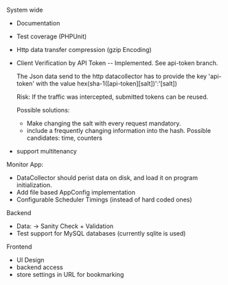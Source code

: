 System wide
  * Documentation
  * Test coverage (PHPUnit)
  * Http data transfer compression (gzip Encoding)
  * Client Verification by API Token -- Implemented. See api-token branch. 
  
    The Json data send to the http datacollector has to provide the key 'api-token' with the value hex(sha-1([api-token][salt])':'[salt])
    
    Risk: If the traffic was intercepted, submitted tokens can be reused.
    
    Possible solutions: 
      * Make changing the salt with every request mandatory.
      * include a frequently changing information into the hash. Possible candidates: time, counters
  * support multitenancy

Monitor App:
  * DataCollector should perist data on disk, and load it on program initialization.
  * Add file based AppConfig implementation
  * Configurable Scheduler Timings (instead of hard coded ones)

Backend
  * Data: -> Sanity Check + Validation
  * Test support for MySQL databases (currently sqlite is used)

Frontend
  * UI Design
  * backend access
  * store settings in URL for bookmarking
